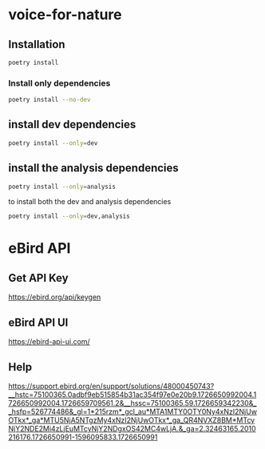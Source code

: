# voice-for-nature

## Installation
```bash
poetry install
```
### Install only dependencies
```bash
poetry install --no-dev
```
## install dev dependencies
```bash
poetry install --only=dev
```

## install the analysis dependencies
```bash
poetry install --only=analysis
```

to install both the dev and analysis dependencies
```bash
poetry install --only=dev,analysis
```

# eBird API

## Get API Key
https://ebird.org/api/keygen

## eBird API UI
https://ebird-api-ui.com/


## Help
https://support.ebird.org/en/support/solutions/48000450743?__hstc=75100365.0adbf9eb515854b31ac354f97e0e20b9.1726650992004.1726650992004.1726659709561.2&__hssc=75100365.59.1726659342230&__hsfp=526774486&_gl=1*215rzm*_gcl_au*MTA1MTY0OTY0Ny4xNzI2NjUwOTkx*_ga*MTU5NjA5NTgzMy4xNzI2NjUwOTkx*_ga_QR4NVXZ8BM*MTcyNjY2NDE2Mi4zLjEuMTcyNjY2NDgxOS42MC4wLjA.&_ga=2.32463165.2010216176.1726650991-1596095833.1726650991

